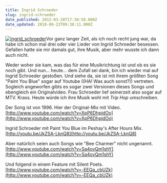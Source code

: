 ```yaml
---
title: Ingrid Schroeder
slug: ingrid-schroeder
date_published: 2012-03-28T17:30:50.000Z
date_updated: 2018-08-22T09:38:11.000Z
---
```


[![ingrid_schroeder](//thafaker.de/wp-content/uploads/2012/03/ingrid_schroeder-300x260.jpg)](http://thafaker.de/wp-content/uploads/2012/03/ingrid_schroeder.jpg)Vor ganz langer Zeit, als ich noch recht jung war, da habe ich schon mal drei oder vier Lieder von Ingrid Schroeder besessen. Gefallen hatte sie mir damals gut, ihre Musik, aber mehr wusste ich dann auch nicht.

Weder woher sie kam, was das für eine Musikrichtung ist und ob es sie noch gibt. Und nun... heute... dem Zufall sei dank, bin ich wieder mal auf Ingrid Schroeder gestoßen. Und siehe da, sie ist mit ihrem größten Song "Paint You Blue" sogar auf Youtube ((HA! Was auch sonst?)) vertreten. Sogleich angeworfen gibts es sogar zwei Versionen dieses Songs und ebengleich ein Originalvideo. Frau Schroeder lief seinerzeit also sogar auf MTV. Krass. Heute würde ich ihre Musik wohl mit *Trip Hop* umschreiben. 

Der Song ist von 1996. Hier der Original-Mix mit Video.
[http://www.youtube.com/watch?v=XpP6DhpjdOo](http://www.youtube.com/watch?v=XpP6DhpjdOo)

Ingrid Schroeder mit Paint You Blue im Peshay's After Hours Mix.
[http://youtu.be/JkZSA-LknQ8](http://youtu.be/JkZSA-LknQ8)

Aber natürlich seien auch Songs wie "Bee Charmer" nicht ungenannt.
[http://www.youtube.com/watch?v=Sa4ovQm1shY](http://www.youtube.com/watch?v=Sa4ovQm1shY)

Und folgend in einem Feature mit Silent Poets.
[http://www.youtube.com/watch?v=-EEQa_cbUZk](http://www.youtube.com/watch?v=-EEQa_cbUZk)

